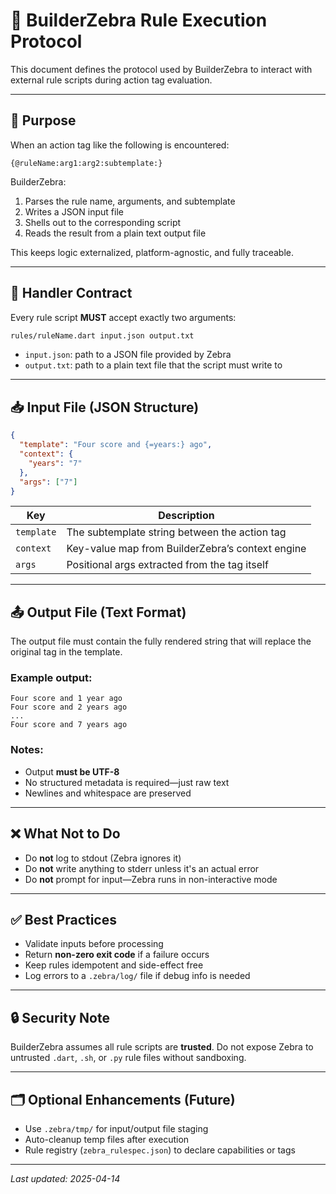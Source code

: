 # 📡 BuilderZebra Rule Execution Protocol

This document defines the protocol used by BuilderZebra to interact with external rule scripts during action tag evaluation.

---

## 🎯 Purpose

When an action tag like the following is encountered:

```text
{@ruleName:arg1:arg2:subtemplate:}
```

BuilderZebra:
1. Parses the rule name, arguments, and subtemplate
2. Writes a JSON input file
3. Shells out to the corresponding script
4. Reads the result from a plain text output file

This keeps logic externalized, platform-agnostic, and fully traceable.

---

## 🧾 Handler Contract

Every rule script **MUST** accept exactly two arguments:

```sh
rules/ruleName.dart input.json output.txt
```

- `input.json`: path to a JSON file provided by Zebra
- `output.txt`: path to a plain text file that the script must write to

---

## 📥 Input File (JSON Structure)

```json
{
  "template": "Four score and {=years:} ago",
  "context": {
    "years": "7"
  },
  "args": ["7"]
}
```

| Key        | Description                                      |
|------------|--------------------------------------------------|
| `template` | The subtemplate string between the action tag    |
| `context`  | Key-value map from BuilderZebra’s context engine |
| `args`     | Positional args extracted from the tag itself    |

---

## 📤 Output File (Text Format)

The output file must contain the fully rendered string that will replace the original tag in the template.

### Example output:
```
Four score and 1 year ago
Four score and 2 years ago
...
Four score and 7 years ago
```

### Notes:
- Output **must be UTF-8**
- No structured metadata is required—just raw text
- Newlines and whitespace are preserved

---

## ❌ What Not to Do

- Do **not** log to stdout (Zebra ignores it)
- Do **not** write anything to stderr unless it's an actual error
- Do **not** prompt for input—Zebra runs in non-interactive mode

---

## ✅ Best Practices

- Validate inputs before processing
- Return **non-zero exit code** if a failure occurs
- Keep rules idempotent and side-effect free
- Log errors to a `.zebra/log/` file if debug info is needed

---

## 🔒 Security Note

BuilderZebra assumes all rule scripts are **trusted**. Do not expose Zebra to untrusted `.dart`, `.sh`, or `.py` rule files without sandboxing.

---

## 🗂️ Optional Enhancements (Future)

- Use `.zebra/tmp/` for input/output file staging
- Auto-cleanup temp files after execution
- Rule registry (`zebra_rulespec.json`) to declare capabilities or tags

---

_Last updated: 2025-04-14_

